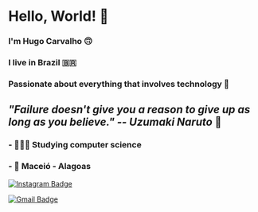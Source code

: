 # Hello, World! 👋

###  I'm Hugo Carvalho 🙃

### I live in Brazil 🇧🇷

 ### Passionate about everything that involves technology 🤖


## *"Failure doesn't give you a reason to give up as long as you believe." -- Uzumaki Naruto* 🚀

### -  👨🏻‍💻  Studying computer science 
### -  📍   Maceió - Alagoas





[![Instagram Badge](https://img.shields.io/badge/-Instagram-orange?style=flat-square&logo=Instagram&logoColor=white&link=https://www.instagram.com/hugocarvalhop/)](https://www.instagram.com/hugocarvalhop/)


[![Gmail Badge](https://img.shields.io/badge/-hugosimoes172002@gmail.com-orange?style=flat-square&logo=Gmail&logoColor=white&link=mailto:hugosimoes172002@gmail.com)](mailto:hugosimoes172002@gmail.com)

